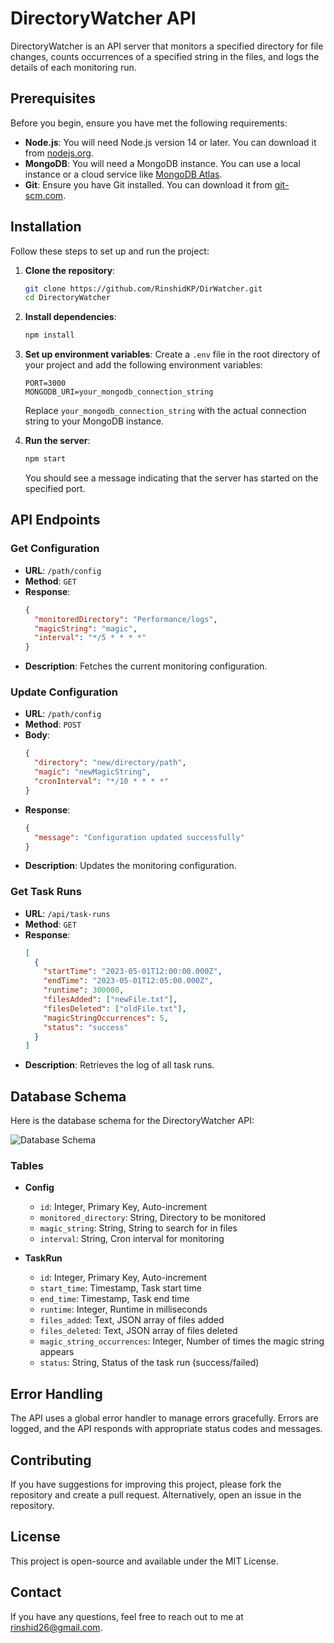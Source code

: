 # DirectoryWatcher API

DirectoryWatcher is an API server that monitors a specified directory for file changes, counts occurrences of a specified string in the files, and logs the details of each monitoring run.

## Prerequisites

Before you begin, ensure you have met the following requirements:

- **Node.js**: You will need Node.js version 14 or later. You can download it from [nodejs.org](https://nodejs.org/).
- **MongoDB**: You will need a MongoDB instance. You can use a local instance or a cloud service like [MongoDB Atlas](https://www.mongodb.com/cloud/atlas).
- **Git**: Ensure you have Git installed. You can download it from [git-scm.com](https://git-scm.com/).

## Installation

Follow these steps to set up and run the project:

1. **Clone the repository**:
    ```sh
    git clone https://github.com/RinshidKP/DirWatcher.git
    cd DirectoryWatcher
    ```

2. **Install dependencies**:
    ```sh
    npm install
    ```

3. **Set up environment variables**:
    Create a `.env` file in the root directory of your project and add the following environment variables:
    ```plaintext
    PORT=3000
    MONGODB_URI=your_mongodb_connection_string
    ```
    Replace `your_mongodb_connection_string` with the actual connection string to your MongoDB instance.

4. **Run the server**:
    ```sh
    npm start
    ```

    You should see a message indicating that the server has started on the specified port.

## API Endpoints

### Get Configuration
- **URL**: `/path/config`
- **Method**: `GET`
- **Response**:
    ```json
    {
      "monitoredDirectory": "Performance/logs",
      "magicString": "magic",
      "interval": "*/5 * * * *"
    }
    ```
- **Description**: Fetches the current monitoring configuration.

### Update Configuration
- **URL**: `/path/config`
- **Method**: `POST`
- **Body**:
    ```json
    {
      "directory": "new/directory/path",
      "magic": "newMagicString",
      "cronInterval": "*/10 * * * *"
    }
    ```
- **Response**:
    ```json
    {
      "message": "Configuration updated successfully"
    }
    ```
- **Description**: Updates the monitoring configuration.

### Get Task Runs
- **URL**: `/api/task-runs`
- **Method**: `GET`
- **Response**:
    ```json
    [
      {
        "startTime": "2023-05-01T12:00:00.000Z",
        "endTime": "2023-05-01T12:05:00.000Z",
        "runtime": 300000,
        "filesAdded": ["newFile.txt"],
        "filesDeleted": ["oldFile.txt"],
        "magicStringOccurrences": 5,
        "status": "success"
      }
    ]
    ```
- **Description**: Retrieves the log of all task runs.

## Database Schema

Here is the database schema for the DirectoryWatcher API:

![Database Schema](https://drive.google.com/file/d/1vllRwP0uWW94SOJghCmZOzp7n9FF3_Nq/view?usp=sharing)

### Tables

- **Config**
  - `id`: Integer, Primary Key, Auto-increment
  - `monitored_directory`: String, Directory to be monitored
  - `magic_string`: String, String to search for in files
  - `interval`: String, Cron interval for monitoring

- **TaskRun**
  - `id`: Integer, Primary Key, Auto-increment
  - `start_time`: Timestamp, Task start time
  - `end_time`: Timestamp, Task end time
  - `runtime`: Integer, Runtime in milliseconds
  - `files_added`: Text, JSON array of files added
  - `files_deleted`: Text, JSON array of files deleted
  - `magic_string_occurrences`: Integer, Number of times the magic string appears
  - `status`: String, Status of the task run (success/failed)

## Error Handling

The API uses a global error handler to manage errors gracefully. Errors are logged, and the API responds with appropriate status codes and messages.

## Contributing

If you have suggestions for improving this project, please fork the repository and create a pull request. Alternatively, open an issue in the repository.

## License

This project is open-source and available under the MIT License.

## Contact

If you have any questions, feel free to reach out to me at [rinshid26@gmail.com](mailto:rinshid26@gmail.com).

